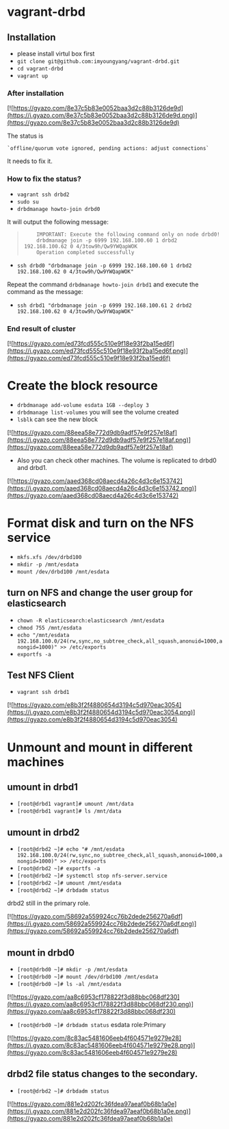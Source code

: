 # vagrant-drbd

## Installation
- please install virtul box first
- `git clone git@github.com:imyoungyang/vagrant-drbd.git`
- `cd vagrant-drbd`
- `vagrant up`

### After installation

[](https://gyazo.com/8e37c5b83e0052baa3d2c88b3126de9d)

[![https://gyazo.com/8e37c5b83e0052baa3d2c88b3126de9d](https://i.gyazo.com/8e37c5b83e0052baa3d2c88b3126de9d.png)](https://gyazo.com/8e37c5b83e0052baa3d2c88b3126de9d)

The status is 

    `offline/quorum vote ignored, pending actions: adjust connections`

It needs to fix it.

### How to fix the status?

- `vagrant ssh drbd2`
- `sudo su`
- `drbdmanage howto-join drbd0`

It will output the following message:

<blockquote>

        IMPORTANT: Execute the following command only on node drbd0!
        drbdmanage join -p 6999 192.168.100.60 1 drbd2 192.168.100.62 0 4/3tow9h/Qw9YWQapWOK
        Operation completed successfully

</blockquote>

- `ssh drbd0 "drbdmanage join -p 6999 192.168.100.60 1 drbd2 192.168.100.62 0 4/3tow9h/Qw9YWQapWOK"`

Repeat the command `drbdmanage howto-join drbd1` and execute the command as the message:

- `ssh drbd1 "drbdmanage join -p 6999 192.168.100.61 2 drbd2 192.168.100.62 0 4/3tow9h/Qw9YWQapWOK"`

### End result of cluster

[![https://gyazo.com/ed73fcd555c510e9f18e93f2ba15ed6f](https://i.gyazo.com/ed73fcd555c510e9f18e93f2ba15ed6f.png)](https://gyazo.com/ed73fcd555c510e9f18e93f2ba15ed6f)

# Create the block resource

- `drbdmanage add-volume esdata 1GB --deploy 3`
- `drbdmanage list-volumes`  you will see the volume created
- `lsblk` can see the new block

[![https://gyazo.com/88eea58e772d9db9adf57e9f257e18af](https://i.gyazo.com/88eea58e772d9db9adf57e9f257e18af.png)](https://gyazo.com/88eea58e772d9db9adf57e9f257e18af)

- Also you can check other machines. The volume is replicated to drbd0 and drbd1.

[![https://gyazo.com/aaed368cd08aecd4a26c4d3c6e153742](https://i.gyazo.com/aaed368cd08aecd4a26c4d3c6e153742.png)](https://gyazo.com/aaed368cd08aecd4a26c4d3c6e153742)

# Format disk and turn on the NFS service

- `mkfs.xfs /dev/drbd100`
- `mkdir -p /mnt/esdata`
- `mount /dev/drbd100 /mnt/esdata`

## turn on NFS and change the user group for elasticsearch

- `chown -R elasticsearch:elasticsearch /mnt/esdata`
- `chmod 755 /mnt/esdata`
- `echo "/mnt/esdata 192.168.100.0/24(rw,sync,no_subtree_check,all_squash,anonuid=1000,anongid=1000)" >> /etc/exports`
- `exportfs -a`

## Test NFS Client

- `vagrant ssh drbd1`

[![https://gyazo.com/e8b3f2f4880654d3194c5d970eac3054](https://i.gyazo.com/e8b3f2f4880654d3194c5d970eac3054.png)](https://gyazo.com/e8b3f2f4880654d3194c5d970eac3054)

# Unmount and mount in different machines

## umount in drbd1

- `[root@drbd1 vagrant]# umount /mnt/data`
- `[root@drbd1 vagrant]# ls /mnt/data`

## umount in drbd2

- `[root@drbd2 ~]# echo "# /mnt/esdata 192.168.100.0/24(rw,sync,no_subtree_check,all_squash,anonuid=1000,anongid=1000)" >> /etc/exports`
- `[root@drbd2 ~]# exportfs -a`
- `[root@drbd2 ~]# systemctl stop nfs-server.service`
- `[root@drbd2 ~]# umount /mnt/esdata`
- `[root@drbd2 ~]# drbdadm status`

drbd2 still in the primary role.

[![https://gyazo.com/58692a559924cc76b2dede256270a6df](https://i.gyazo.com/58692a559924cc76b2dede256270a6df.png)](https://gyazo.com/58692a559924cc76b2dede256270a6df)

## mount in drbd0

- `[root@drbd0 ~]# mkdir -p /mnt/esdata`
- `[root@drbd0 ~]# mount /dev/drbd100 /mnt/esdata`
- `[root@drbd0 ~]# ls -al /mnt/esdata`

[![https://gyazo.com/aa8c6953cf178822f3d88bbc068df230](https://i.gyazo.com/aa8c6953cf178822f3d88bbc068df230.png)](https://gyazo.com/aa8c6953cf178822f3d88bbc068df230)

- `[root@drbd0 ~]# drbdadm status`
esdata role:Primary

[![https://gyazo.com/8c83ac5481606eeb4f604571e9279e28](https://i.gyazo.com/8c83ac5481606eeb4f604571e9279e28.png)](https://gyazo.com/8c83ac5481606eeb4f604571e9279e28)


## drbd2 file status changes to the secondary.

- `[root@drbd2 ~]# drbdadm status`

[![https://gyazo.com/881e2d202fc36fdea97aeaf0b68b1a0e](https://i.gyazo.com/881e2d202fc36fdea97aeaf0b68b1a0e.png)](https://gyazo.com/881e2d202fc36fdea97aeaf0b68b1a0e)


